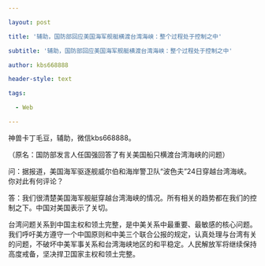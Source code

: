 ---
layout: post
title: '辅助，国防部回应美国海军舰艇横渡台湾海峡：整个过程处于控制之中'
subtitle: '辅助，国防部回应美国海军舰艇横渡台湾海峡：整个过程处于控制之中'
author: kbs668888
header-style: text
tags:
  - Web
---
神兽卡丁毛豆，辅助，微信kbs668888。

（原名：国防部发言人任国强回答了有关美国船只横渡台湾海峡的问题）

问：据报道，美国海军驱逐舰威尔伯和海岸警卫队“波色夫”24日穿越台湾海峡。你对此有何评论？

答：我们很清楚美国海军舰艇穿越台湾海峡的情况。所有相关的趋势都在我们的控制之下。中国对美国表示了关切。

台湾问题关系到中国主权和领土完整，是中美关系中最重要、最敏感的核心问题。我们呼吁美方遵守一个中国原则和中美三个联合公报的规定，认真处理与台湾有关的问题，不破坏中美军事关系和台湾海峡地区的和平稳定。人民解放军将继续保持高度戒备，坚决捍卫国家主权和领土完整。

